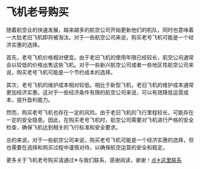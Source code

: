 # 飞机老号购买

随着航空业的快速发展，越来越多的航空公司开始更新他们的机队，同时也意味着一大批老旧飞机即将被淘汰。对于一些航空公司来说，购买老号飞机可能是一个经济实惠的选择。

首先，老号飞机价格相对便宜。由于老旧飞机的使用年限已经较长，航空公司通常会以较低的价格出售这些飞机。对于一些新兴航空公司或者一些地区性航空公司来说，购买老号飞机可能是一个节约成本的选择。

其次，老号飞机的维护成本相对较低。相比于新型飞机，老旧飞机的维护成本通常更加经济实惠。这对于一些经济条件有限的航空公司来说，可以有效降低运营成本，提升盈利能力。

然而，购买老号飞机也存在一定的风险。由于老旧飞机的飞行里程较长，可能存在一定的安全隐患。因此，在购买老号飞机时，航空公司需要对飞机进行严格的安全检查，确保飞机达到相关的飞行标准和安全要求。

总的来说，对于一些航空公司来说，购买老号飞机可能是一个经济实惠的选择，但也需要在选择和购买过程中谨慎对待，以确保航空运营的安全和稳定。

更多关于飞机老号购买请通过✈与我们联系，感谢阅读，谢谢！[点✈这里联系](https://sms.k02.cc)